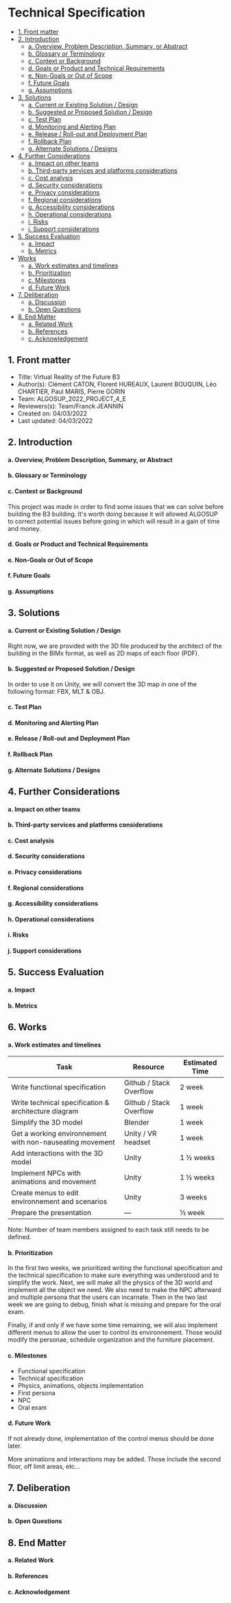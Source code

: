 <!-- doc https://stackoverflow.blog/2020/04/06/a-practical-guide-to-writing-technical-specs/ -->
<!-- md gen https://ecotrust-canada.github.io/markdown-toc/-->

# Technical Specification

- [1. Front matter](#1-front-matter)
- [2. Introduction](#2-introduction)
    + [a. Overview, Problem Description, Summary, or Abstract](#a-overview--problem-description--summary--or-abstract)
    + [b. Glossary or Terminology](#b-glossary-or-terminology)
    + [c. Context or Background](#c-context-or-background)
    + [d. Goals or Product and Technical Requirements](#d-goals-or-product-and-technical-requirements)
    + [e. Non-Goals or Out of Scope](#e-non-goals-or-out-of-scope)
    + [f. Future Goals](#f-future-goals)
    + [g. Assumptions](#g-assumptions)
- [3. Solutions](#3-solutions)
    + [a. Current or Existing Solution / Design](#a-current-or-existing-solution---design)
    + [b. Suggested or Proposed Solution / Design](#b-suggested-or-proposed-solution---design)
    + [c. Test Plan](#c-test-plan)
    + [d. Monitoring and Alerting Plan](#d-monitoring-and-alerting-plan)
    + [e. Release / Roll-out and Deployment Plan](#e-release---roll-out-and-deployment-plan)
    + [f. Rollback Plan](#f-rollback-plan)
    + [g. Alternate Solutions / Designs](#g-alternate-solutions---designs)
- [4. Further Considerations](#4-further-considerations)
    + [a. Impact on other teams](#a-impact-on-other-teams)
    + [b. Third-party services and platforms considerations](#b-third-party-services-and-platforms-considerations)
    + [c. Cost analysis](#c-cost-analysis)
    + [d. Security considerations](#d-security-considerations)
    + [e. Privacy considerations](#e-privacy-considerations)
    + [f. Regional considerations](#f-regional-considerations)
    + [g. Accessibility considerations](#g-accessibility-considerations)
    + [h. Operational considerations](#h-operational-considerations)
    + [i. Risks](#i-risks)
    + [j. Support considerations](#j-support-considerations)
- [5. Success Evaluation](#5-success-evaluation)
    + [a. Impact](#a-impact)
    + [b. Metrics](#b-metrics)
- [Works](#works)
    + [a. Work estimates and timelines](#a-work-estimates-and-timelines)
    + [b. Prioritization](#b-prioritization)
    + [c. Milestones](#c-milestones)
    + [d. Future Work](#d-future-work)
- [7. Deliberation](#7-deliberation)
    + [a. Discussion](#a-discussion)
    + [b. Open Questions](#b-open-questions)
- [8. End Matter](#8-end-matter)
    + [a. Related Work](#a-related-work)
    + [b. References](#b-references)
    + [c. Acknowledgement](#c-acknowledgement)

## 1. Front matter
- Title: Virtual Reality of the Future B3
- Author(s): Clément CATON, Florent HUREAUX, Laurent BOUQUIN, Léo CHARTIER, Paul MARIS, Pierre GORIN
- Team: ALGOSUP_2022_PROJECT_4_E
- Reviewers(s): Team/Franck JEANNIN
- Created on: 04/03/2022
- Last updated: 04/03/2022

## 2. Introduction

#### a. Overview, Problem Description, Summary, or Abstract

#### b. Glossary or Terminology

#### c. Context or Background

This project was made in order to find some issues that we can solve before building the B3 building. It's worth doing because it will allowed ALGOSUP to correct potential issues before going in which will result in a gain of time and money.

#### d. Goals or Product and Technical Requirements

#### e. Non-Goals or Out of Scope

#### f. Future Goals

#### g. Assumptions

## 3. Solutions

#### a. Current or Existing Solution / Design

Right now, we are provided with the 3D file produced by the architect of the building in the BIMx format, as well as 2D maps of each floor (PDF).

#### b. Suggested or Proposed Solution / Design 

In order to use it on Unity, we will convert the 3D map in one of the following format: FBX, MLT & OBJ.

#### c. Test Plan

#### d. Monitoring and Alerting Plan 

#### e. Release / Roll-out and Deployment Plan

#### f. Rollback Plan

#### g. Alternate Solutions / Designs

## 4. Further Considerations

#### a. Impact on other teams

#### b. Third-party services and platforms considerations

#### c. Cost analysis

#### d. Security considerations

#### e. Privacy considerations

#### f. Regional considerations

#### g. Accessibility considerations

#### h. Operational considerations

#### i. Risks

#### j. Support considerations

## 5. Success Evaluation

#### a. Impact

#### b. Metrics

## 6. Works

#### a. Work estimates and timelines

| Task                                                     | Resource                | Estimated Time |
| -------------------------------------------------------- | ----------------------- | -------------- |
| Write functional specification                           | Github / Stack Overflow | 2 week         |
| Write technical specification & architecture diagram     | Github / Stack Overflow | 1 week         |
| Simplify the 3D model                                    | Blender                 | 1 week         |
| Get a working environnement with non-nauseating movement | Unity / VR headset      | 1 week         |
| Add interactions with the 3D model                       | Unity                   | 1 ½ weeks      |
| Implement NPCs with animations and movement              | Unity                   | 1 ½ weeks      |
| Create menus to edit environnement and scenarios         | Unity                   | 3 weeks        |
| Prepare the presentation                                 | —                       | ½ week         |

Note: Number of team members assigned to each task still needs to be defined.

#### b. Prioritization

In the first two weeks, we prioritized writing the functional specification and the technical specification to make sure everything was understood and to simplify the work.
Next, we will make all the physics of the 3D world and implement all the object we need. We also need to make the NPC afterward and multiple persona that the users can incarnate.
Then in the two last week we are going to debug, finish what is missing and prepare for the oral exam.

Finally, if and only if we have some time remaining, we will also implement different menus to allow the user to control its environnement. Those would modify the personae, schedule organization and the furniture placement.

#### c. Milestones

- Functional specification
- Technical specification
- Physics, animations, objects implementation
- First persona
- NPC 
- Oral exam

#### d. Future Work

If not already done, implementation of the control menus should be done later.

More animations and interactions may be added. Those include the second floor, off limit areas, etc...

## 7. Deliberation

#### a. Discussion

#### b. Open Questions

## 8. End Matter

#### a. Related Work

#### b. References

#### c. Acknowledgement
